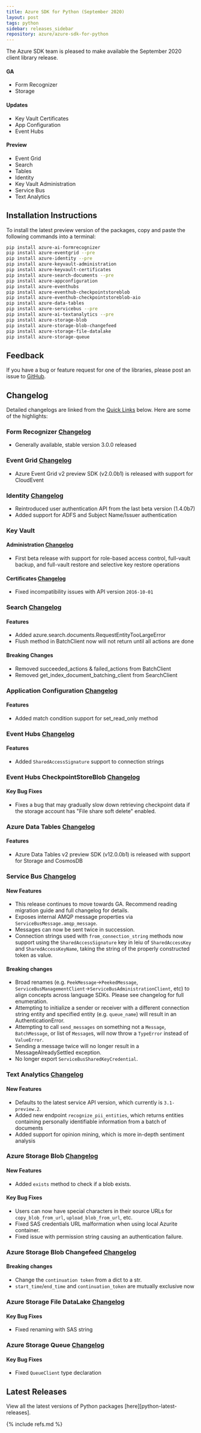 ```yaml
---
title: Azure SDK for Python (September 2020)
layout: post
tags: python
sidebar: releases_sidebar
repository: azure/azure-sdk-for-python
---
```


The Azure SDK team is pleased to make available the September 2020 client library release.

#### GA

- Form Recognizer
- Storage

#### Updates

- Key Vault Certificates
- App Configuration
- Event Hubs

#### Preview

- Event Grid
- Search
- Tables
- Identity
- Key Vault Administration
- Service Bus
- Text Analytics

## Installation Instructions

To install the latest preview version of the packages, copy and paste the following commands into a terminal:

```bash
pip install azure-ai-formrecognizer
pip install azure-eventgrid --pre
pip install azure-identity --pre
pip install azure-keyvault-administration
pip install azure-keyvault-certificates
pip install azure-search-documents --pre
pip install azure-appconfiguration
pip install azure-eventhubs
pip install azure-eventhub-checkpointstoreblob
pip install azure-eventhub-checkpointstoreblob-aio
pip install azure-data-tables
pip install azure-servicebus --pre
pip install azure-ai-textanalytics --pre
pip install azure-storage-blob
pip install azure-storage-blob-changefeed
pip install azure-storage-file-datalake
pip install azure-storage-queue
```

## Feedback

If you have a bug or feature request for one of the libraries, please post an issue to [GitHub](https://github.com/azure/azure-sdk-for-python/issues).

## Changelog

Detailed changelogs are linked from the [Quick Links](#quick-links) below. Here are some of the highlights:

### Form Recognizer [Changelog](https://github.com/Azure/azure-sdk-for-python/blob/main/sdk/formrecognizer/azure-ai-formrecognizer/CHANGELOG.md#300-2020-08-20)

- Generally available, stable version 3.0.0 released

### Event Grid [Changelog](https://github.com/Azure/azure-sdk-for-python/blob/main/sdk/eventgrid/azure-eventgrid/CHANGELOG.md#200b1-2020-09-08)

- Azure Event Grid v2 preview SDK (v2.0.0b1) is released with support for CloudEvent

### Identity [Changelog](https://github.com/Azure/azure-sdk-for-python/blob/main/sdk/identity/azure-identity/CHANGELOG.md#150b1-2020-09-08)

- Reintroduced user authentication API from the last beta version (1.4.0b7)
- Added support for ADFS and Subject Name/Issuer authentication

### Key Vault

#### Administration [Changelog](https://github.com/Azure/azure-sdk-for-python/blob/main/sdk/keyvault/azure-keyvault-administration/CHANGELOG.md#400b1-2020-09-08)

- First beta release with support for role-based access control, full-vault backup, and full-vault restore and selective key restore operations

#### Certificates [Changelog](https://github.com/Azure/azure-sdk-for-python/blob/main/sdk/keyvault/azure-keyvault-certificates/CHANGELOG.md#421-2020-09-08)

- Fixed incompatibility issues with API version `2016-10-01`

### Search [Changelog](https://github.com/Azure/azure-sdk-for-python/blob/main/sdk/search/azure-search-documents/CHANGELOG.md)

#### Features

- Added azure.search.documents.RequestEntityTooLargeError
- Flush method in BatchClient now will not return until all actions are done

#### Breaking Changes

- Removed succeeded_actions & failed_actions from BatchClient
- Removed get_index_document_batching_client from SearchClient

### Application Configuration [Changelog](https://github.com/Azure/azure-sdk-for-python/blob/main/sdk/appconfiguration/azure-appconfiguration/CHANGELOG.md)

#### Features

- Added match condition support for set_read_only method

### Event Hubs [Changelog](https://github.com/Azure/azure-sdk-for-python/blob/main/sdk/eventhub/azure-eventhub/CHANGELOG.md)

#### Features

- Added `SharedAccessSignature` support to connection strings

### Event Hubs CheckpointStoreBlob [Changelog](https://github.com/Azure/azure-sdk-for-python/blob/main/sdk/eventhub/azure-eventhub-checkpointstoreblob/CHANGELOG.md)

#### Key Bug Fixes

- Fixes a bug that may gradually slow down retrieving checkpoint data if the storage account has "File share soft delete" enabled.

### Azure Data Tables [Changelog](https://github.com/Azure/azure-sdk-for-python/blob/main/sdk/tables/azure-data-tables/CHANGELOG.md)

#### Features

- Azure Data Tables v2 preview SDK (v12.0.0b1) is released with support for Storage and CosmosDB

### Service Bus [Changelog](https://github.com/Azure/azure-sdk-for-python/blob/main/sdk/servicebus/azure-servicebus/CHANGELOG.md)

#### New Features

- This release continues to move towards GA.  Recommend reading migration guide and full changelog for details.
- Exposes internal AMQP message properties via `ServiceBusMessage.amqp_message`.
- Messages can now be sent twice in succession.
- Connection strings used with `from_connection_string` methods now support using the `SharedAccessSignature` key in leiu of `SharedAccessKey` and `SharedAccessKeyName`, taking the string of the properly constructed token as value.

#### Breaking changes

- Broad renames (e.g. `PeekMessage`->`PeekedMessage`, `ServiceBusManagementClient`->`ServiceBusAdministrationClient`, etc) to align concepts across language SDKs.  Please see changelog for full enumeration.
- Attempting to initialize a sender or receiver with a different connection string entity and specified entity (e.g. `queue_name`) will result in an AuthenticationError.
- Attempting to call `send_messages` on something not a `Message`, `BatchMessage`, or list of `Message`s, will now throw a `TypeError` instead of `ValueError`.
- Sending a message twice will no longer result in a MessageAlreadySettled exception.
- No longer export `ServiceBusSharedKeyCredential`.

### Text Analytics [Changelog](https://github.com/Azure/azure-sdk-for-python/blob/main/sdk/textanalytics/azure-ai-textanalytics/CHANGELOG.md#510b1-2020-09-17)

#### New Features

- Defaults to the latest service API version, which currently is `3.1-preview.2`.
- Added new endpoint `recognize_pii_entities`, which returns entities containing personally identifiable information from a batch of documents
- Added support for opinion mining, which is more in-depth sentiment analysis

### Azure Storage Blob [Changelog](https://github.com/Azure/azure-sdk-for-python/blob/main/sdk/storage/azure-storage-blob/CHANGELOG.md)

#### New Features
- Added `exists` method to check if a blob exists.

#### Key Bug Fixes
- Users can now have special characters in their source URLs for `copy_blob_from_url`, `upload_blob_from_url`, etc.
- Fixed SAS credentials URL malformation when using local Azurite container.
- Fixed issue with permission string causing an authentication failure.

### Azure Storage Blob Changefeed [Changelog](https://github.com/Azure/azure-sdk-for-python/blob/main/sdk/storage/azure-storage-blob-changefeed/CHANGELOG.md)

#### Breaking changes
- Change the `continuation token` from a dict to a str.
- `start_time`/`end_time` and `continuation_token` are mutually exclusive now

### Azure Storage File DataLake [Changelog](https://github.com/Azure/azure-sdk-for-python/blob/main/sdk/storage/azure-storage-file-datalake/CHANGELOG.md)

#### Key Bug Fixes
- Fixed renaming with SAS string

### Azure Storage Queue [Changelog](https://github.com/Azure/azure-sdk-for-python/blob/main/sdk/storage/azure-storage-queue/CHANGELOG.md)

#### Key Bug Fixes
- Fixed `QueueClient` type declaration

## Latest Releases

View all the latest versions of Python packages [here][python-latest-releases].

{% include refs.md %}

